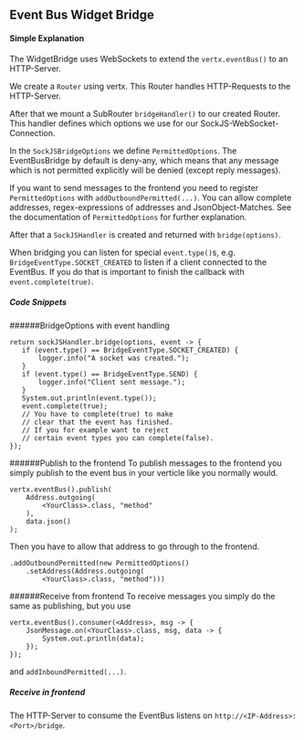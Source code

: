 ## Event Bus Widget Bridge

#### Simple Explanation
The WidgetBridge uses WebSockets to extend
the `vertx.eventBus()` to an HTTP-Server.

We create a `Router` using vertx. This
Router handles HTTP-Requests to the HTTP-Server.

After that we mount a SubRouter
 `bridgeHandler()` to our created Router.
 This handler defines which options we use
 for our SockJS-WebSocket-Connection.
 
 In the `SockJSBridgeOptions` we define
 `PermittedOptions`.
 The EventBusBridge by default is deny-any,
 which means that any message which is not
 permitted explicitly will be denied
 (except reply messages).
 
 If you want to send messages
 to the frontend you need to register
 `PermittedOptions` with 
 `addOutboundPermitted(...)`.
 You can allow complete addresses, 
 regex-expressions of addresses and
 JsonObject-Matches. See the documentation
 of `PermittedOptions` for further explanation.
 
 After that a `SockJSHandler` is created
 and returned with `bridge(options)`.
 
 When bridging you can listen for special
 `event.type()`s, e.g.
 `BridgeEventType.SOCKET_CREATED` to listen
 if a client connected to the EventBus.
 If you do that is important to finish
 the callback with `event.complete(true)`.
 
 ##### Code Snippets
 ######BridgeOptions with event handling
 ```
return sockJSHandler.bridge(options, event -> {
    if (event.type() == BridgeEventType.SOCKET_CREATED) {
        logger.info("A socket was created.");
    }
    if (event.type() == BridgeEventType.SEND) {
        logger.info("Client sent message.");
    }
    System.out.println(event.type());
    event.complete(true);
    // You have to complete(true) to make
    // clear that the event has finished.
    // If you for example want to reject
    // certain event types you can complete(false).
});
```

######Publish to the frontend
To publish messages to the frontend you
simply publish to the event bus in
your verticle like you normally would.
```
vertx.eventBus().publish(
    Address.outgoing(
        <YourClass>.class, "method"
    ), 
    data.json()
);
```
Then you have to allow that address to
go through to the frontend.
```
.addOutboundPermitted(new PermittedOptions()
    .setAddress(Address.outgoing(
        <YourClass>.class, "method")))
```
######Receive from frontend
To receive messages you simply do the same
as publishing, but you use
```
vertx.eventBus().consumer(<Address>, msg -> {
    JsonMessage.on(<YourClass>.class, msg, data -> {
        System.out.println(data);
    });
});
```
and `addInboundPermitted(...)`.

##### Receive in frontend

The HTTP-Server to consume the
EventBus listens on
`http://<IP-Address>:<Port>/bridge`.
